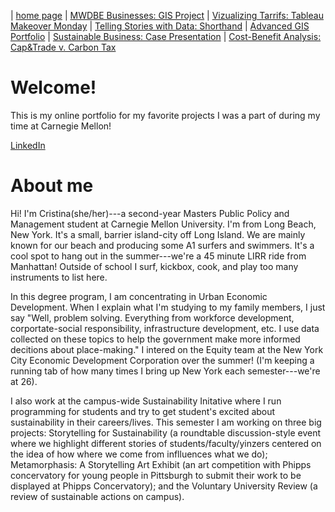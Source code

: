 | [home page](https://cristinagoeller.github.io/cristina-goeller-portfolio/) | [MWDBE Businesses: GIS Project](MWDBEBusinesses) | [Vizualizing Tarrifs: Tableau Makeover Monday](TableauRemake) | [Telling Stories with Data: Shorthand](final-project-part-one) | [Advanced GIS Portfolio](AdvancedGISPortfolio) | [Sustainable Business: Case Presentation](SustainableBusiness) | [Cost-Benefit Analysis: Cap&Trade v. Carbon Tax](Cap&TradevCarbonTax)

# Welcome! 
This is my online portfolio for my favorite projects I was a part of during my time at Carnegie Mellon! 

[LinkedIn](https://www.linkedin.com/in/cristinagoeller/) 

# About me
Hi! I'm Cristina(she/her)---a second-year Masters Public Policy and Management student at Carnegie Mellon University. I'm from Long Beach, New York. It's a small, barrier island-city off Long Island. We are mainly known for our beach and producing some A1 surfers and swimmers. It's a cool spot to hang out in the summer---we're a 45 minute LIRR ride from Manhattan! Outside of school I surf, kickbox, cook, and play too many instruments to list here. 

In this degree program, I am concentrating in Urban Economic Development. When I explain what I'm studying to my family members, I just say "Well, problem solving. Everything from workforce development, corportate-social responsibility, infrastructure development, etc. I use data collected on these topics to help the government make more informed decitions about place-making." I intered on the Equity team at the New York City Economic Development Corporation over the summer! (I'm keeping a running tab of how many times I bring up New York each semester---we're at 26).  

I also work at the campus-wide Sustainability Initative where I run programming for students and try to get student's excited about sustainability in their careers/lives. This semester I am working on three big projects: Storytelling for Sustainability (a roundtable discussion-style event where we highlight different stories of students/faculty/yinzers centered on the idea of how where we come from inflluences what we do); Metamorphasis: A Storytelling Art Exhibit (an art competition with Phipps concervatory for young people in Pittsburgh to submit their work to be displayed at Phipps Concervatory); and the Voluntary University Review (a review of sustainable actions on campus).

